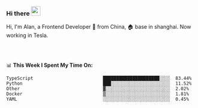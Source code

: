### Hi there <img src="https://media.giphy.com/media/hvRJCLFzcasrR4ia7z/giphy.gif" width="25px">

<!-- ![visitors](https://visitor-badge.glitch.me/badge?page_id=dislfyer.dislfyer) -->

Hi, I'm Alan, a Frontend Developer 🚀 from China, 🏠 base in shanghai. Now working in Tesla.

<br/>
<br/>

📊 **This Week I Spent My Time On:**


<!--START_SECTION:waka-->

```text
TypeScript                          █████████████████████░░░░  83.44%
Python                              ███░░░░░░░░░░░░░░░░░░░░░░  11.52%
Other                               ▓░░░░░░░░░░░░░░░░░░░░░░░░  2.02%
Docker                              ▒░░░░░░░░░░░░░░░░░░░░░░░░  1.81%
YAML                                ░░░░░░░░░░░░░░░░░░░░░░░░░  0.45%
```

<!--END_SECTION:waka-->

<!--
**About Me:**
 -->

